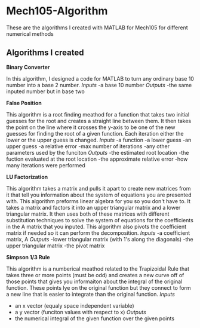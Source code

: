 # Mech105-Algorithm
These are the algorithms I created with MATLAB for Mech105 for different numerical methods 

## Algorithms I created

**Binary Converter**

In this algorithm, I designed a code for MATLAB to turn any ordinary base 10 number into a base 2 number.
*Inputs*
-a base 10 number
*Outputs*
-the same inputed number but in base two 

**False Position**

This algorithm is a root finding meathod for a function that takes two initial guesses for the root and creates a straight line between them. It then takes the point on the line where it crosses the y-axis to be one of the new guesses for finding the root of a given function. Each iteration either the lower or the upper guess is changed. 
*Inputs*
-a function 
-a lower guess 
-an upper guess 
-a relative error
-max number of iterations
-any other parameters used by the funciton
*Outputs*
-the estimated root location
-the fuction evaluated at the root location
-the approximate relative error
-how many iterations were performed


**LU Factorization**

This algorithm takes a matrix and pulls it apart to create new matrices from it that tell you information about the system of equations you are presented with. This algorithm preforms linear algebra for you so you don't have to. It takes a matrix and factors it into an upper triangular matrix and a lower triangular matrix. It then uses both of these matrices with different substitution techniques to solve the system of equations for the coefficients in the A matrix that you inputed. This algorithm also pivots the coefficient matrix if needed so it can perform the decomposition. 
*Inputs*
-a coefficient matrix, A
*Outputs*
-lower triangular matrix (with 1's along the diagonals)
-the upper triangular matrix 
-the pivot matrix


**Simpson 1/3 Rule**

This algorithm is a numberical meathod related to the Trapizoidal Rule that takes three or more points (must be odd) and creates a new curve off of those points that gives you informaiton about the integral of the original function. These points lye on the original function but they connect to form a new line that is easier to integrate than the original function. 
*Inputs*
- an x vector (equaly space independent variable) 
- a y vector (funciton values with respect to x)
*Outputs*
- the numerical integral of the given function over the given points

